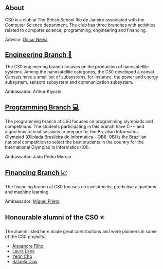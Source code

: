 ## About
CS0 is a club at The British School Rio de Janeiro associated with the Computer Science department. The club has three branches with activities related to computer science, programming, engineering and financing.

Advisor: [Oscar Neiva](https://oscarneiva.github.io/)

## [Engineering Branch 🚀](https://tbscs0.github.io/engineering.html)
The CS0 engineering branch focuses on the production of nanosatellite systems. Among the nanosatellite categories, the CS0 developed a cansat. Cansats have a small set of subsystems, for instance, the power and energy subsystem, sensors subsystem and communication subsystem.

Ambassador: Arthur Kiyoshi

## [Programming Branch 💻](https://tbscs0.github.io/programming.html)
The programming branch at CS0 focuses on programming olympiads and competitions. The students participating in this branch have C++ and algorithms tutorial sessions to prepare for the Brazilian Informatics Olympiad (Olipíada Brasileira de Informática - OBI). OBI is the Brazilian national competition to select the best students in the country for the International Olympiad in Informatics (IOI).

Ambassador: João Pedro Marujo

## [Financing Branch 📈](https://tbscs0.github.io/finance.html)
The financing branch at CS0 focuses on investments, predictive algorithms and machine learning.

Ambassador: [Miguel Prieto](https://github.com/MiguelVPrieto)

## Honourable alumni of the CS0 ⭐
The alumni listed here made great contributions and were pioneers in some of the CS0 projects.
- [Alexandre Filho](https://github.com/2022AlexandreFilho)
- [Laura Lane](https://github.com/lauralane333)
- [Yerin Cho](https://github.com/yerincho04)
- [Rafaela Dias](https://github.com/2023RafaDias)
